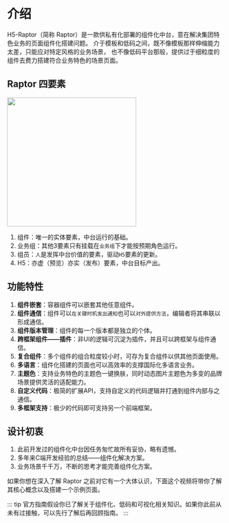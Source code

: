 # 介绍
H5-Raptor（简称 Raptor）是一款供私有化部署的组件化中台，意在解决集团特色业务的页面组件化搭建问题。
介于模板和低码之间，既不像模板那样伸缩能力太差，只能应对特定风格的业务场景，
也不像低码平台那般，提供过于细粒度的组件去费力搭建符合业务特色的场景页面。

## Raptor 四要素
<img src="https://p9-juejin.byteimg.com/tos-cn-i-k3u1fbpfcp/d0bd5320b7454264933781367cede4bf~tplv-k3u1fbpfcp-watermark.image" width="300px" />

1. 组件：唯一的实体要素，中台运行的基础。
2. 业务组：其他3要素只有挂载在`业务组`下才能按预期角色运行。
3. 组员：`人`是发挥中台价值的要素，驱动`H5`要素的更新。
4. H5：亦虚（预览）亦实（发布）要素，中台目标产出。

## 功能特性

1. **组件嵌套**：容器组件可以嵌套其他任意组件。
2. **组件通信**：组件可以`在关键时机发出通知`也可以`对外提供方法`，编辑者将其串联以形成通信。
3. **组件版本管理**：组件的每一个版本都是独立的个体。
4. **跨框架组件——插件**：非UI的逻辑可沉淀为插件，并且可以跨框架与组件通信。
5. **复合组件**：多个组件的组合粒度较小时，可存为复合组件以供其他页面使用。
6. **多语言**：组件化搭建的页面也可以高效率的支撑国际化多语言业务。
7. **主题色**：支持业务特色的主题色一键换肤，同时动态图片主题色为多变的品牌场景提供灵活的适配能力。
8. **自定义代码**：极简的扩展API，支持自定义的代码逻辑并打通到组件内部与之通信。
9. **多框架支持**：极少的代码即可支持另一个前端框架。

## 设计初衷
1. 此前开发过的组件化中台因任务匆忙故所有妥协，略有遗憾。
2. 多年来C端开发经验的总结——组件化解决方案。
3. 业务场景千千万，不断的思考才能完善组件化方案。

如果你想在深入了解 Raptor 之前对它有一个大体认识，下面这个视频将带你了解其核心概念以及搭建一个示例页面。

::: tip
官方指南假设你已了解关于组件化、低码和可视化相关知识。如果你此前从未有过接触，可以先行了解后再回顾指南。
:::
